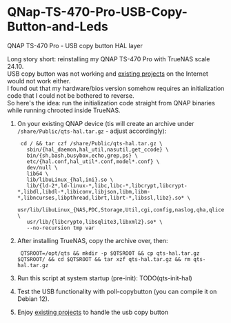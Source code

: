 # QNap-TS-470-Pro-USB-Copy-Button-and-Leds
QNAP TS-470 Pro - USB copy button HAL layer

Long story short: reinstalling my QNAP TS-470 Pro with TrueNAS scale 24.10.
\
USB copy button was not working and [existing projects](https://gist.github.com/zopieux/0b38fe1c3cd49039c98d5612ca84a045?permalink_comment_id=5211545#gistcomment-5211545) on the Internet would not work either.
\
I found out that my hardware/bios version somehow requires an initialization code that I could not be bothered to reverse.
\
So here's the idea: run the initialization code straight from QNAP binaries while running chrooted inside TrueNAS.


1. On your existing QNAP device (tis will create an archive under `/share/Public/qts-hal.tar.gz` - adjust accordingly): 

        cd / && tar czf /share/Public/qts-hal.tar.gz \
          sbin/{hal_daemon,hal_util,nasutil,get_ccode} \
          bin/{sh,bash,busybox,echo,grep,ps} \
          etc/{hal.conf,hal_util*.conf,model*.conf} \
          dev/null \
          lib64 \
          lib/libuLinux_{hal,ini}.so \
          lib/{ld-2*,ld-linux-*,libc,libc-*,libcrypt,libcrypt-*,libdl,libdl-*,libiconv,libjson,libm,libm-*,libncurses,libpthread,librt,librt-*,libssl,libz}.so* \
          usr/lib/libuLinux_{NAS,PDC,Storage,Util,cgi,config,naslog,qha,qlicense,quota}.so* \
          usr/lib/{libcrypto,libsqlite3,libxml2}.so* \
          --no-recursion tmp var

2. After installing TrueNAS, copy the archive over, then:

        QTSROOT=/opt/qts && mkdir -p $QTSROOT && cp qts-hal.tar.gz $QTSROOT/ && cd $QTSROOT && tar xzf qts-hal.tar.gz && rm qts-hal.tar.gz

3. Run this script at system startup (pre-init): TODO(qts-init-hal)

4. Test the USB functionality with poll-copybutton (you can compile it on Debian 12).

5. Enjoy [existing projects](https://github.com/zopieux/qnapctl) to handle the usb copy button
